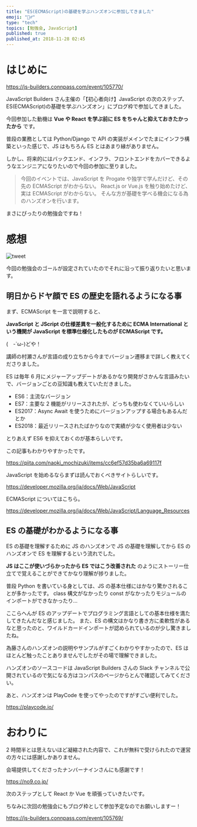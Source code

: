 ```yaml
---
title: "ES(ECMAScript)の基礎を学ぶハンズオンに参加してきました"
emoji: "🏃‍♂️"
type: "tech"
topics: [勉強会, JavaScript]
published: true
published_at: 2018-11-28 02:45
---
```


# はじめに

https://js-builders.connpass.com/event/105770/

JavaScript Builders さん主催の「【初心者向け】JavaScript の次のステップ、ES(ECMAScript)の基礎を学ぶハンズオン」にブログ枠で参加してきました。

今回参加した動機は **Vue や React を学ぶ前に ES をちゃんと抑えておきたかったから** です。

普段の業務としては Python/Django で API の実装がメインでたまにインフラ構築といった感じで、JS はもちろん ES とはあまり縁がありません。

しかし、将来的にはバックエンド、インフラ、フロントエンドをカバーできるようなエンジニアになりたいので今回の参加に至りました。

> 今回のイベントでは、JavaScript を Progate や独学で学んだけど、その先の ECMAScript がわからない。
> React.js or Vue.js を触り始めたけど、実は ECMAScript がわからない。 そんな方が基礎を学べる機会になる為のハンズオンを行います。

まさにぴったりの勉強会ですね！

# 感想

![tweet](https://twitter.com/rolotokyo/status/1067007422135394305)

今回の勉強会のゴールが設定されていたのでそれに沿って振り返りたいと思います。

## 明日からドヤ顔で ES の歴史を語れるようになる事

まず、ECMAScript を一言で説明すると、

**JavaScript と JScript の仕様差異を一般化するために ECMA International という機関が JavaScript を標準仕様化したものが ECMAScript です。**

(　-`ω-)どや！

講師の村瀬さんが言語の成り立ちから今までバージョン遷移まで詳しく教えてくださりました。

ES は毎年 6 月にメジャーアップデートがあるかなり開発がさかんな言語みたいで、バージョンごとの豆知識も教えていただきました。

- ES6：主流なバージョン
- ES7：主要な 2 機能がリリースされたが、どっちも使わなくていいらしい
- ES2017：Async Await を使うためにバージョンアップする場合もあるんだとか
- ES2018：最近リリースされたばかりなので実績が少なく使用者は少ない

とりあえず ES6 を抑えておくのが基本らしいです。

この記事もわかりやすかったです。

https://qiita.com/naoki_mochizuki/items/cc6ef57d35ba6a69117f

JavaScript を始めるならまずは読んでおくべきサイトらしいです。

https://developer.mozilla.org/ja/docs/Web/JavaScript

ECMAScript についてはこちら。

https://developer.mozilla.org/ja/docs/Web/JavaScript/Language_Resources

## ES の基礎がわかるようになる事

ES の基礎を理解するために JS のハンズオンで JS の基礎を理解してから ES のハンズオンで ES を理解するという流れでした。

**JS はここが使いづらかったから ES ではこう改善された** のようにストーリー仕立てで覚えることができてかなり理解が捗りました。

普段 Python を書いている身としては、JS の基本仕様にはかなり驚かされることが多かったです。
class 構文がなかったり const がなかったりモジュールのインポートができなかったり...

ここらへんが ES のアップデートでプログラミング言語としての基本仕様を満たしてきたんだなと感じました。
また、ES の構文はかなり書き方に柔軟性があるなと思ったのと、ワイルドカードインポートが認められているのが少し驚きましたね。

為藤さんのハンズオンの説明やサンプルがすごくわかりやすかったので、ES はほとんど触ったことありませんでしたがその場で理解できました。

ハンズオンのソースコードは JavaScript Builders さんの Slack チャンネルで公開されているので気になる方はコンパスのページからとんで確認してみてください。

あと、ハンズオンは PlayCode を使ってやったのですがすごい便利でした。

https://playcode.io/

# おわりに

2 時間半とは思えないほど凝縮された内容で、これが無料で受けられたので運営の方々には感謝しかありません。

会場提供してくださったナンバーナインさんにも感謝です！

https://no9.co.jp/

次のステップとして React か Vue を頑張っていきたいです。

ちなみに次回の勉強会にもブログ枠として参加予定なのでお願いしますー！

https://js-builders.connpass.com/event/105769/
